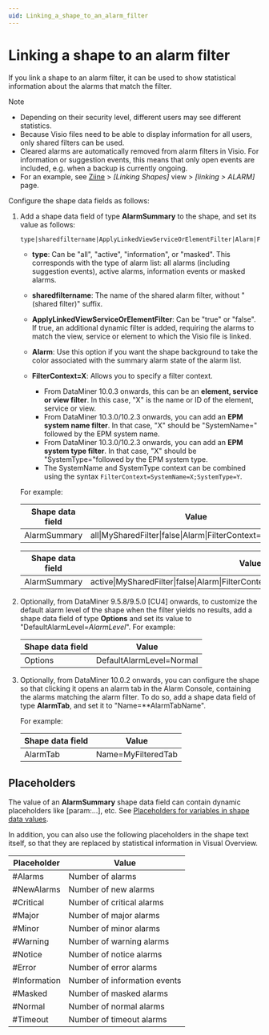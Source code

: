 ```yaml
---
uid: Linking_a_shape_to_an_alarm_filter
---
```


# Linking a shape to an alarm filter

If you link a shape to an alarm filter, it can be used to show statistical information about the alarms that match the filter.

> [!NOTE]
> - Depending on their security level, different users may see different statistics.
> - Because Visio files need to be able to display information for all users, only shared filters can be used.
> - Cleared alarms are automatically removed from alarm filters in Visio. For information or suggestion events, this means that only open events are included, e.g. when a backup is currently ongoing.
> - For an example, see [Ziine](xref:ZiineDemoSystem) > *[Linking Shapes]* view > *[linking > ALARM]* page.

Configure the shape data fields as follows:

1. Add a shape data field of type **AlarmSummary** to the shape, and set its value as follows:

   ```txt
   type|sharedfiltername|ApplyLinkedViewServiceOrElementFilter|Alarm|FilterContext=X
   ```

   - **type**: Can be "all", "active", "information", or "masked". This corresponds with the type of alarm list: all alarms (including suggestion events), active alarms, information events or masked alarms.

   - **sharedfiltername**: The name of the shared alarm filter, without "(shared filter)" suffix.

   - **ApplyLinkedViewServiceOrElementFilter**: Can be "true" or "false". If true, an additional dynamic filter is added, requiring the alarms to match the view, service or element to which the Visio file is linked.

   - **Alarm**: Use this option if you want the shape background to take the color associated with the summary alarm state of the alarm list.

   - **FilterContext=X**: Allows you to specify a filter context.

     - From DataMiner 10.0.3 onwards, this can be an **element, service or view filter**. In this case, "X" is the name or ID of the element, service or view.
     - From DataMiner 10.3.0/10.2.3 onwards, you can add an **EPM system name filter**. In that case, "X" should be "SystemName=" followed by the EPM system name.
     - From DataMiner 10.3.0/10.2.3 onwards, you can add an **EPM system type filter**. In that case, "X" should be "SystemType="followed by the EPM system type.
     - The SystemName and SystemType context can be combined using the syntax `FilterContext=SystemName=X;SystemType=Y`.

   For example:

   | Shape data field | Value                                                      |
   | ---------------- | ---------------------------------------------------------- |
   | AlarmSummary     | all\|MySharedFilter\|false\|Alarm\|FilterContext=MyService |

   | Shape data field | Value                                                                          |
   | ---------------- | ------------------------------------------------------------------------------ |
   | AlarmSummary     | active\|MySharedFilter\|false\|Alarm\|FilterContext=SystemName=MyEPMSystemName |

1. Optionally, from DataMiner 9.5.8/9.5.0 \[CU4\] onwards, to customize the default alarm level of the shape when the filter yields no results, add a shape data field of type **Options** and set its value to "DefaultAlarmLevel=*AlarmLevel*". For example:

   | Shape data field | Value                    |
   | ---------------- | ------------------------ |
   | Options          | DefaultAlarmLevel=Normal |

1. Optionally, from DataMiner 10.0.2 onwards, you can configure the shape so that clicking it opens an alarm tab in the Alarm Console, containing the alarms matching the alarm filter. To do so, add a shape data field of type **AlarmTab**, and set it to "Name=\*\*AlarmTabName".

   For example:

   | Shape data field | Value              |
   | ---------------- | ------------------ |
   | AlarmTab         | Name=MyFilteredTab |

## Placeholders

The value of an **AlarmSummary** shape data field can contain dynamic placeholders like \[param:...\], etc. See [Placeholders for variables in shape data values](xref:Placeholders_for_variables_in_shape_data_values).

In addition, you can also use the following placeholders in the shape text itself, so that they are replaced by statistical information in Visual Overview.

| Placeholder  | Value                        |
| ------------ | ---------------------------- |
| #Alarms      | Number of alarms             |
| #NewAlarms   | Number of new alarms         |
| #Critical    | Number of critical alarms    |
| #Major       | Number of major alarms       |
| #Minor       | Number of minor alarms       |
| #Warning     | Number of warning alarms     |
| #Notice      | Number of notice alarms      |
| #Error       | Number of error alarms       |
| #Information | Number of information events |
| #Masked      | Number of masked alarms      |
| #Normal      | Number of normal alarms      |
| #Timeout     | Number of timeout alarms     |
